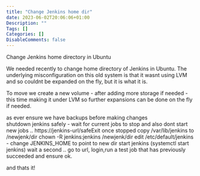 ```yaml
---
title: "Change Jenkins home dir"
date: 2023-06-02T20:06:06+01:00
Description: ""
Tags: []
Categories: []
DisableComments: false
---
```


Change Jenkins home directory in Ubuntu

We needed recently to change home directory of Jenkins in Ubuntu. The underlying misconfiguration on this old system is that it wasnt using LVM and so couldnt be expanded on the fly, but it is what it is.

To move we create a new volume - after adding more storage if needed - this time making it under LVM so further expansions can be done on the fly if needed.

as ever ensure we have backups before making changes  
shutdown jenkins safely - wait for current jobs to stop and also dont start new jobs .. https://jenkins-url/safeExit
once stopped copy /var/lib/jenkins  to /newjenk/dir
chown -R jenkins:jenkins /newjenk/dir
edit /etc/default/jenkins - change JENKINS_HOME to point to new dir
start jenkins (systemctl start jenkins)
wait a second .. go to url, login,run a test job that has previously succeeded and ensure ok.

and thats it!

